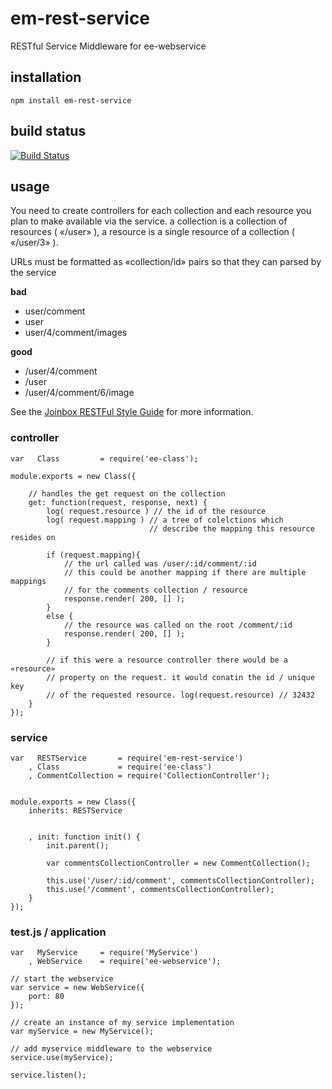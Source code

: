 # em-rest-service

RESTful Service Middleware for ee-webservice


## installation

	npm install em-rest-service


## build status

[![Build Status](https://travis-ci.org/eventEmitter/em-rest-service.png?branch=master)](https://travis-ci.org/eventEmitter/em-rest-service)

## usage

You need to create controllers for each collection and each resource you plan to make available via the service.
a collection is a collection of resources ( «/user» ), a resource is a single resource of a collection ( «/user/3» ).

URLs must be formatted as «collection/id» pairs so that they can parsed by the service

**bad**
- user/comment
- user
- user/4/comment/images

**good**
- /user/4/comment
- /user
- /user/4/comment/6/image

See the [Joinbox RESTFul Style Guide](https://github.com/joinbox/guidelines/blob/master/styleguide/RESTful.md) for more information.



### controller
	
	var   Class 		= require('ee-class');

	module.exports = new Class({

		// handles the get request on the collection
		get: function(request, response, next) {
			log( request.resource ) // the id of the resource
			log( request.mapping ) // a tree of colelctions which
								   // describe the mapping this resource resides on

			if (request.mapping){
				// the url called was /user/:id/comment/:id 
				// this could be another mapping if there are multiple mappings
				// for the comments collection / resource
				response.render( 200, [] );
			}
			else {
				// the resource was called on the root /comment/:id
				response.render( 200, [] );
			}

			// if this were a resource controller there would be a «resource»
			// property on the request. it would conatin the id / unique key
			// of the requested resource. log(request.resource) // 32432
		}
	});


### service


	var   RESTService 		= require('em-rest-service')
		, Class 			= require('ee-class')
		, CommentCollection = require('CollectionController');


	module.exports = new Class({
		inherits: RESTService


		, init: function init() {
			init.parent();

			var commentsCollectionController = new CommentCollection();

			this.use('/user/:id/comment', commentsCollectionController);
			this.use('/comment', commentsCollectionController);
		}
	});

	

### test.js / application

	var   MyService		= require('MyService')
		, WebService 	= require('ee-webservice');

	// start the webservice
	var service = new WebService({
		port: 80
	});

	// create an instance of my service implementation
	var myService = new MyService();

	// add myservice middleware to the webservice
	service.use(myService);

	service.listen();


